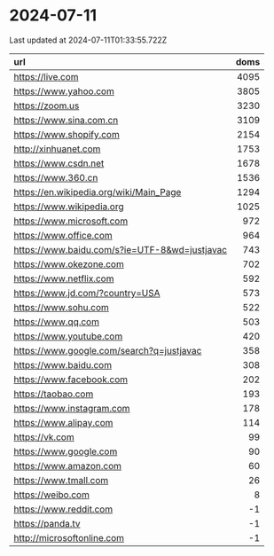 # 2024-07-11

<!-- BEGIN -->
Last updated at 2024-07-11T01:33:55.722Z

url | doms
:- | -:
https://live.com | 4095
https://www.yahoo.com | 3805
https://zoom.us | 3230
https://www.sina.com.cn | 3109
https://www.shopify.com | 2154
http://xinhuanet.com | 1753
https://www.csdn.net | 1678
https://www.360.cn | 1536
https://en.wikipedia.org/wiki/Main_Page | 1294
https://www.wikipedia.org | 1025
https://www.microsoft.com | 972
https://www.office.com | 964
https://www.baidu.com/s?ie=UTF-8&wd=justjavac | 743
https://www.okezone.com | 702
https://www.netflix.com | 592
https://www.jd.com/?country=USA | 573
https://www.sohu.com | 522
https://www.qq.com | 503
https://www.youtube.com | 420
https://www.google.com/search?q=justjavac | 358
https://www.baidu.com | 308
https://www.facebook.com | 202
https://taobao.com | 193
https://www.instagram.com | 178
https://www.alipay.com | 114
https://vk.com | 99
https://www.google.com | 90
https://www.amazon.com | 60
https://www.tmall.com | 26
https://weibo.com | 8
https://www.reddit.com | -1
https://panda.tv | -1
http://microsoftonline.com | -1
<!-- END -->
